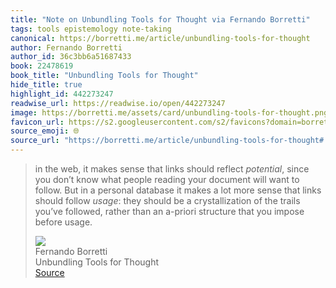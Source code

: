 ```yaml
---
title: "Note on Unbundling Tools for Thought via Fernando Borretti"
tags: tools epistemology note-taking
canonical: https://borretti.me/article/unbundling-tools-for-thought
author: Fernando Borretti
author_id: 36c3bb6a51687433
book: 22478619
book_title: "Unbundling Tools for Thought"
hide_title: true
highlight_id: 442273247
readwise_url: https://readwise.io/open/442273247
image: https://borretti.me/assets/card/unbundling-tools-for-thought.png
favicon_url: https://s2.googleusercontent.com/s2/favicons?domain=borretti.me
source_emoji: 🌐
source_url: "https://borretti.me/article/unbundling-tools-for-thought#:~:text=in%20the%20web%2C,impose%20before%20usage."
---
```


> in the web, it makes sense that links should reflect *potential*, since you don’t know what people reading your document will want to follow. But in a personal database it makes a lot more sense that links should follow *usage*: they should be a crystallization of the trails you’ve followed, rather than an a-priori structure that you impose before usage.
> <div class="quoteback-footer"><div class="quoteback-avatar"><img class="mini-favicon" src="https://s2.googleusercontent.com/s2/favicons?domain=borretti.me"></div><div class="quoteback-metadata"><div class="metadata-inner"><span style="display:none">FROM:</span><div aria-label="Fernando Borretti" class="quoteback-author"> Fernando Borretti</div><div aria-label="Unbundling Tools for Thought" class="quoteback-title"> Unbundling Tools for Thought</div></div></div><div class="quoteback-backlink"><a target="_blank" aria-label="go to the full text of this quotation" rel="noopener" href="https://borretti.me/article/unbundling-tools-for-thought#:~:text=in%20the%20web%2C,impose%20before%20usage." class="quoteback-arrow"> Source</a></div></div>